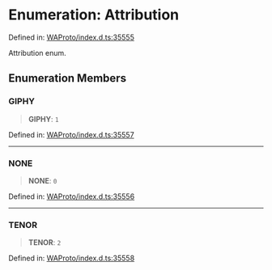 # Enumeration: Attribution

Defined in: [WAProto/index.d.ts:35555](https://github.com/Fokusdotid/bail/blob/dad8cbc7bd41e0c17126095b0fc017b92c3d85cf/WAProto/index.d.ts#L35555)

Attribution enum.

## Enumeration Members

### GIPHY

> **GIPHY**: `1`

Defined in: [WAProto/index.d.ts:35557](https://github.com/Fokusdotid/bail/blob/dad8cbc7bd41e0c17126095b0fc017b92c3d85cf/WAProto/index.d.ts#L35557)

***

### NONE

> **NONE**: `0`

Defined in: [WAProto/index.d.ts:35556](https://github.com/Fokusdotid/bail/blob/dad8cbc7bd41e0c17126095b0fc017b92c3d85cf/WAProto/index.d.ts#L35556)

***

### TENOR

> **TENOR**: `2`

Defined in: [WAProto/index.d.ts:35558](https://github.com/Fokusdotid/bail/blob/dad8cbc7bd41e0c17126095b0fc017b92c3d85cf/WAProto/index.d.ts#L35558)
